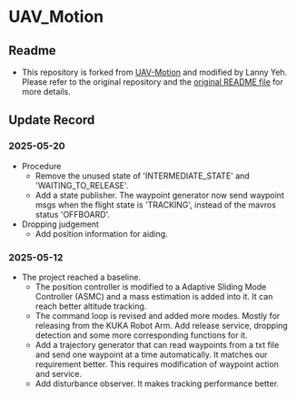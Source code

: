 # UAV_Motion

## Readme

- This repository is forked from [UAV-Motion](https://github.com/zhengyuxiang/UAV-Motion) and modified by Lanny Yeh. Please refer to the original repository and the [original README file](./README_original.md) for more details.

## Update Record

### 2025-05-20

- Procedure
  - Remove the unused state of 'INTERMEDIATE_STATE' and 'WAITING_TO_RELEASE'.
  - Add a state publisher. The waypoint generator now send waypoint msgs when the flight state is 'TRACKING', instead of the mavros status 'OFFBOARD'.
- Dropping judgement
  - Add position information for aiding.

### 2025-05-12

- The project reached a baseline.
  - The position controller is modified to a Adaptive Sliding Mode Controller (ASMC) and a mass estimation is added into it. It can reach better altitude tracking.
  - The command loop is revised and added more modes. Mostly for releasing from the KUKA Robot Arm. Add release service, dropping detection and some more corresponding functions for it.
  - Add a trajectory generator that can read waypoints from a txt file and send one waypoint at a time automatically. It matches our requirement better. This requires modification of waypoint action and service.
  - Add disturbance observer. It makes tracking performance better.
